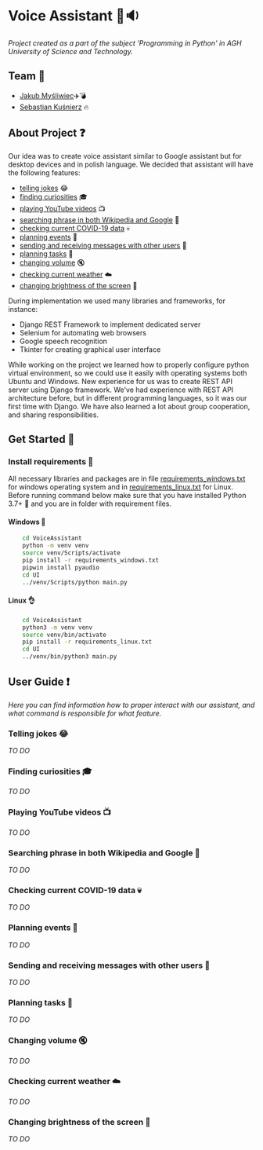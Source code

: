 Voice Assistant :information_desk_person::sound:
===
*Project created as a part of the subject 'Programming in Python' in AGH University of Science and Technology.*

## Team :punch:

+ [Jakub Myśliwiec](https://github.com/jmysliv):airplane::bomb:
+ [Sebastian Kuśnierz](https://github.com/skusnierz) :fire:

## About Project :question:

Our idea was to create voice assistant similar to Google assistant but for desktop devices and in polish language. We decided that assistant will have the following features:

+ [telling jokes](#joke) :joy:
+ [finding curiosities](#curiosities) :mortar_board:
+ [playing YouTube videos](#yt) :tv:
+ [searching phrase in both Wikipedia and Google](#wiki) :mag_right:
+ [checking current COVID-19 data](#covid) :skull:
+ [planning events](#events) :date:
+ [sending and receiving messages with other users](#message) :incoming_envelope:
+ [planning tasks](#tasks) :calendar:
+ [changing volume](#volume) :mute:
+ [checking current weather](#weather) :cloud:
+ [changing brightness of the screen](#brightness) :high_brightness:

During implementation we used many libraries and frameworks, for instance:

+ Django REST Framework to implement dedicated server
+ Selenium for automating web browsers
+ Google speech recognition
+ Tkinter for creating graphical user interface

While working on the project we learned how to properly configure python virtual environment, so we could use it easily with operating systems both Ubuntu and Windows. New experience for us was to create REST API server using Django framework. We've had experience with REST API architecture before, but in different programming languages, so it was our first time with Django. We have also learned a lot about group cooperation, and sharing responsibilities.

## Get Started :rocket:

### Install requirements :mega:
All necessary libraries and packages are in file [requirements_windows.txt](VoiceAssistant/requirements_windows.txt) for windows operating system and in  [requirements_linux.txt](VoiceAssistant/requirements_linux.txt) for Linux.  
Before running command below make sure that you have installed Python 3.7+ :snake: and you are in folder with requirement files.

#### Windows :poop:
```bash
    cd VoiceAssistant
    python -m venv venv
    source venv/Scripts/activate
    pip install -r requirements_windows.txt
    pipwin install pyaudio
    cd UI
    ../venv/Scripts/python main.py
```
#### Linux :ok_hand:
```bash
    cd VoiceAssistant
    python3 -m venv venv
    source venv/bin/activate
    pip install -r requirements_linux.txt
    cd UI
    ../venv/bin/python3 main.py
```
## User Guide :heavy_exclamation_mark:

*Here you can find information how to proper interact with our assistant, and what command is responsible for what feature.*

### Telling jokes <a id="joke"></a> :joy:
*TO DO*
### Finding curiosities <a id="curiosities"></a> :mortar_board:
*TO DO*
### Playing YouTube videos <a id="yt"></a>  :tv:
*TO DO*
### Searching phrase in both Wikipedia and Google <a id="wiki"></a> :mag_right:
*TO DO*
### Checking current COVID-19 data <a id="covid"></a> :skull:
*TO DO*
### Planning events  <a id="events"></a> :date:
*TO DO*
### Sending and receiving messages with other users  <a id="message"></a> :incoming_envelope:
*TO DO*
### Planning tasks  <a id="tasks"></a> :calendar:
*TO DO*
### Changing volume  <a id="volume"></a> :mute:
*TO DO*
### Checking current weather  <a id="weather"></a> :cloud:
*TO DO*
### Changing brightness of the screen <a id="brightness"></a> :high_brightness:
*TO DO*